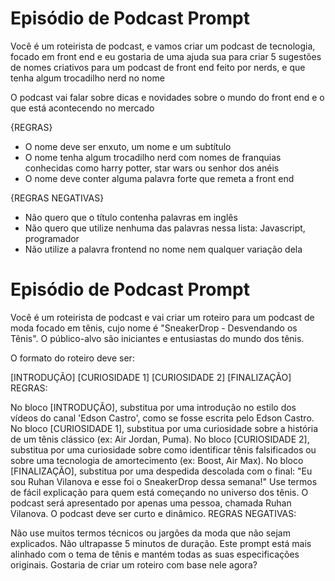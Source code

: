 # Episódio de Podcast Prompt

Você é um roteirista de podcast, e vamos criar um podcast de tecnologia, focado em front end e eu gostaria de uma ajuda sua para criar 5 sugestões
de nomes criativos para um podcast de front end feito por nerds, e que tenha algum trocadilho nerd no nome

O podcast vai falar sobre dicas e novidades sobre o mundo do front end e o que está acontecendo no mercado

{REGRAS}

- O nome deve ser enxuto, um nome e um subtítulo
- O nome tenha algum trocadilho nerd com nomes de franquias conhecidas como harry potter, star wars ou senhor dos anéis
- O nome deve conter alguma palavra forte que remeta a front end

{REGRAS NEGATIVAS}

- Não quero que o título contenha palavras em inglês
- Não quero que utilize nenhuma das palavras nessa lista: Javascript, programador
- Não utilize a palavra frontend no nome nem qualquer variação dela

# Episódio de Podcast Prompt

Você é um roteirista de podcast e vai criar um roteiro para um podcast de moda focado em tênis, cujo nome é "SneakerDrop - Desvendando os Tênis". O público-alvo são iniciantes e entusiastas do mundo dos tênis.

O formato do roteiro deve ser:

[INTRODUÇÃO]
[CURIOSIDADE 1]
[CURIOSIDADE 2]
[FINALIZAÇÃO]
REGRAS:

No bloco [INTRODUÇÃO], substitua por uma introdução no estilo dos vídeos do canal 'Edson Castro', como se fosse escrita pelo Edson Castro.
No bloco [CURIOSIDADE 1], substitua por uma curiosidade sobre a história de um tênis clássico (ex: Air Jordan, Puma).
No bloco [CURIOSIDADE 2], substitua por uma curiosidade sobre como identificar tênis falsificados ou sobre uma tecnologia de amortecimento (ex: Boost, Air Max).
No bloco [FINALIZAÇÃO], substitua por uma despedida descolada com o final: "Eu sou Ruhan Vilanova e esse foi o SneakerDrop dessa semana!"
Use termos de fácil explicação para quem está começando no universo dos tênis.
O podcast será apresentado por apenas uma pessoa, chamada  Ruhan Vilanova.
O podcast deve ser curto e dinâmico.
REGRAS NEGATIVAS:

Não use muitos termos técnicos ou jargões da moda que não sejam explicados.
Não ultrapasse 5 minutos de duração.
Este prompt está mais alinhado com o tema de tênis e mantém todas as suas especificações originais. Gostaria de criar um roteiro com base nele agora?
